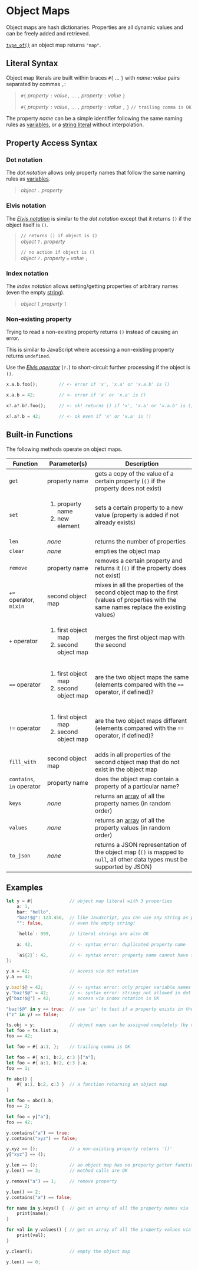 Object Maps
===========

Object maps are hash dictionaries. Properties are all dynamic values and can be freely added and retrieved.

[`type_of()`](type-of.md) an object map returns `"map"`.


Literal Syntax
--------------

Object map literals are built within braces `#{` ... `}` with _name_`:`_value_ pairs separated by
commas `,`:

> `#{` _property_ `:` _value_`,` ... `,` _property_ `:` _value_ `}`
>
> `#{` _property_ `:` _value_`,` ... `,` _property_ `:` _value_ `,` `}`     `// trailing comma is OK`

The property _name_ can be a simple identifier following the same naming rules as
[variables](variables.md), or a [string literal](../appendix/literals.md) without interpolation.


Property Access Syntax
----------------------

### Dot notation

The _dot notation_ allows only property names that follow the same naming rules as
[variables](variables.md).

> _object_ `.` _property_

### Elvis notation

The [_Elvis notation_](https://en.wikipedia.org/wiki/Elvis_operator) is similar to the _dot
notation_ except that it returns `()` if the object itself is `()`.

> `// returns () if object is ()`  
> _object_ `?.` _property_
>
> `// no action if object is ()`  
> _object_ `?.` _property_ `=` _value_ `;`

### Index notation

The _index notation_ allows setting/getting properties of arbitrary names (even the empty
[string](strings-chars.md)).

> _object_ `[` _property_ `]`

### Non-existing property

Trying to read a non-existing property returns `()` instead of causing an error.

This is similar to JavaScript where accessing a non-existing property returns `undefined`.

Use the [_Elvis operator_](https://en.wikipedia.org/wiki/Elvis_operator) (`?.`) to short-circuit
further processing if the object is `()`.

```rust
x.a.b.foo();        // <- error if 'x', 'x.a' or 'x.a.b' is ()

x.a.b = 42;         // <- error if 'x' or 'x.a' is ()

x?.a?.b?.foo();     // <- ok! returns () if 'x', 'x.a' or 'x.a.b' is ()

x?.a?.b = 42;       // <- ok even if 'x' or 'x.a' is ()
```


Built-in Functions
------------------

The following methods operate on object maps.

| Function                  | Parameter(s)                                                 | Description                                                                                                                              |
| ------------------------- | ------------------------------------------------------------ | ---------------------------------------------------------------------------------------------------------------------------------------- |
| `get`                     | property name                                                | gets a copy of the value of a certain property (`()` if the property does not exist)                                                     |
| `set`                     | <ol><li>property name</li><li>new element</li></ol>          | sets a certain property to a new value (property is added if not already exists)                                                         |
| `len`                     | _none_                                                       | returns the number of properties                                                                                                         |
| `clear`                   | _none_                                                       | empties the object map                                                                                                                   |
| `remove`                  | property name                                                | removes a certain property and returns it (`()` if the property does not exist)                                                          |
| `+=` operator, `mixin`    | second object map                                            | mixes in all the properties of the second object map to the first (values of properties with the same names replace the existing values) |
| `+` operator              | <ol><li>first object map</li><li>second object map</li></ol> | merges the first object map with the second                                                                                              |
| `==` operator             | <ol><li>first object map</li><li>second object map</li></ol> | are the two object maps the same (elements compared with the `==` operator, if defined)?                                                 |
| `!=` operator             | <ol><li>first object map</li><li>second object map</li></ol> | are the two object maps different (elements compared with the `==` operator, if defined)?                                                |
| `fill_with`               | second object map                                            | adds in all properties of the second object map that do not exist in the object map                                                      |
| `contains`, `in` operator | property name                                                | does the object map contain a property of a particular name?                                                                             |
| `keys`                    | _none_                                                       | returns an [array](arrays.md) of all the property names (in random order)                                                                |
| `values`                  | _none_                                                       | returns an [array](arrays.md) of all the property values (in random order)                                                               |
| `to_json`                 | _none_                                                       | returns a JSON representation of the object map (`()` is mapped to `null`, all other data types must be supported by JSON)               |


Examples
--------

```rust
let y = #{              // object map literal with 3 properties
    a: 1,
    bar: "hello",
    "baz!$@": 123.456,  // like JavaScript, you can use any string as property names...
    "": false,          // even the empty string!

    `hello`: 999,       // literal strings are also OK

    a: 42,              // <- syntax error: duplicated property name

    `a${2}`: 42,        // <- syntax error: property name cannot have string interpolation
};

y.a = 42;               // access via dot notation
y.a == 42;

y.baz!$@ = 42;          // <- syntax error: only proper variable names allowed in dot notation
y."baz!$@" = 42;        // <- syntax error: strings not allowed in dot notation
y["baz!$@"] = 42;       // access via index notation is OK

"baz!$@" in y == true;  // use 'in' to test if a property exists in the object map
("z" in y) == false;

ts.obj = y;             // object maps can be assigned completely (by value copy)
let foo = ts.list.a;
foo == 42;

let foo = #{ a:1, };    // trailing comma is OK

let foo = #{ a:1, b:2, c:3 }["a"];
let foo = #{ a:1, b:2, c:3 }.a;
foo == 1;

fn abc() {
    #{ a:1, b:2, c:3 }  // a function returning an object map
}

let foo = abc().b;
foo == 2;

let foo = y["a"];
foo == 42;

y.contains("a") == true;
y.contains("xyz") == false;

y.xyz == ();            // a non-existing property returns '()'
y["xyz"] == ();

y.len == ();            // an object map has no property getter function
y.len() == 3;           // method calls are OK

y.remove("a") == 1;     // remove property

y.len() == 2;
y.contains("a") == false;

for name in y.keys() {  // get an array of all the property names via 'keys'
    print(name);
}

for val in y.values() { // get an array of all the property values via 'values'
    print(val);
}

y.clear();              // empty the object map

y.len() == 0;
```
